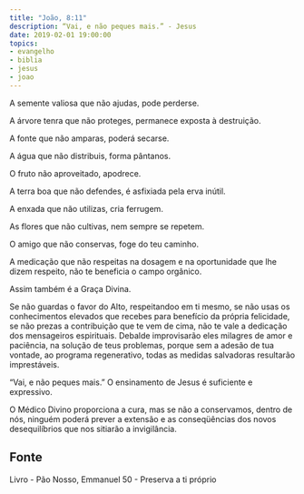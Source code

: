 ```yaml
---
title: "João, 8:11"
description: “Vai, e não peques mais.” - Jesus 
date: 2019-02-01 19:00:00
topics: 
- evangelho
- biblia
- jesus
- joao
---
```


A semente valiosa que não ajudas, pode perder­se.

A árvore tenra que não proteges, permanece exposta à destruição.

A fonte que não amparas, poderá secar­se.

A água que não distribuis, forma pântanos.

O fruto não aproveitado, apodrece.

A terra boa que não defendes, é asfixiada pela erva inútil.

A enxada que não utilizas, cria ferrugem.

As flores que não cultivas, nem sempre se repetem.

O amigo que não conservas, foge do teu caminho.

A medicação que não respeitas na dosagem e na oportunidade que lhe
dizem respeito, não te beneficia o campo orgânico.

Assim também é a Graça Divina.

Se não guardas o favor do Alto, respeitando­o em ti mesmo, se não usas os
conhecimentos elevados que recebes para benefício da própria felicidade, se não
prezas a contribuição que te vem de cima, não te vale a dedicação dos mensageiros
espirituais. Debalde improvisarão eles milagres de amor e paciência, na solução de
teus problemas, porque sem a adesão de tua vontade, ao programa regenerativo,
todas as medidas salvadoras resultarão imprestáveis.

“Vai, e não peques mais.”
O ensinamento de Jesus é suficiente e expressivo.

O Médico Divino proporciona a cura, mas se não a conservamos, dentro de
nós, ninguém poderá prever a extensão e as conseqüências dos novos desequilíbrios
que nos sitiarão a invigilância.



## Fonte
Livro - Pão Nosso, Emmanuel
50 - Preserva a ti próprio
